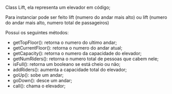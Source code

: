 Class Lift, ela representa um elevador em código;

Para instanciar pode ser feito lift (numero do andar mais alto) ou 
lift (numero do andar mais alto, numero total de passageiros)


Possui os seguintes métodos:

- getTopFloor(): retorna o numero do ultimo andar;
- getCurrentFloor(): retorna o numero do andar atual;
- getCapacity(): retorna o numero da capacidade do elevador;
- getNumRiders(): retorna o numero total de pessoas que cabem nele;
- isFull(): retorna um booleano se está cheio ou não;
- addRiders(): aumenta a capacidade total do elevador;
- goUp(): sobe um andar;
- goDown(): desce um andar;
- call(): chama o elevador;